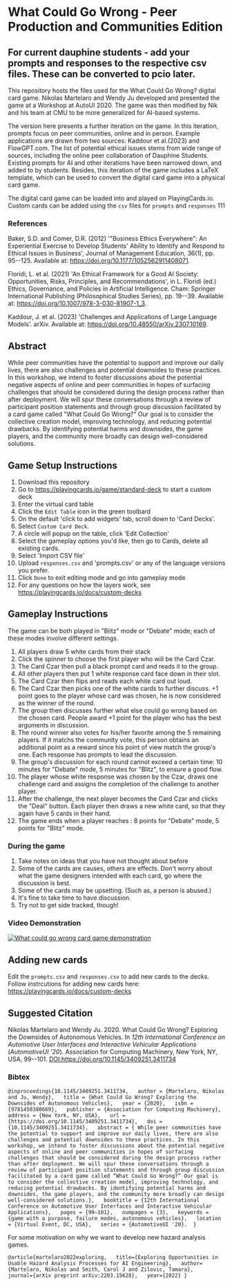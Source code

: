 # What Could Go Wrong - Peer Production and Communities Edition

## For current dauphine students - add your prompts and responses to the respective csv files. These can be converted to pcio later.

This repository hosts the files used for the What Could Go Wrong? digital card game. Nikolas Martelaro and Wendy Ju developed and presented the game at a Workshop at AutoUI 2020. The game was then modified by Nik and his team at CMU to be more generalized for AI-based systems.

The version here presents a further iteration on the game. In this iteration, prompts focus on peer communities, online and in person. Example applications are drawn from two sources: Kaddour et al.(2023) and FlowGPT.com. The list of potential ethical issues stems from wide range of sources, including the online peer collaboration of Dauphine Students. Existing prompts for AI and other iterations have been narrowed down, and added to by students. Besides, this iteration of the game includes a LaTeX template, which can be used to convert the digital card game into a physical card game.

The digital card game can be loaded into and played on PlayingCards.io. Custom cards can be added using the `csv` files for `prompts` and `responses`
111
### References

Baker, S.D. and Comer, D.R. (2012) '"Business Ethics Everywhere": An Experiential Exercise to Develop Students' Ability to Identify and Respond to Ethical Issues in Business', Journal of Management Education, 36(1), pp. 95--125. Available at: <https://doi.org/10.1177/1052562911408071>.

Floridi, L. et al. (2021) 'An Ethical Framework for a Good AI Society: Opportunities, Risks, Principles, and Recommendations', in L. Floridi (ed.) Ethics, Governance, and Policies in Artificial Intelligence. Cham: Springer International Publishing (Philosophical Studies Series), pp. 19--39. Available at: <https://doi.org/10.1007/978-3-030-81907-1_3>.

Kaddour, J. et al. (2023) 'Challenges and Applications of Large Language Models'. arXiv. Available at: <https://doi.org/10.48550/arXiv.2307.10169>.

## Abstract

While peer communities have the potential to support and improve our daily lives, there are also challenges and potential downsides to these practices. In this workshop, we intend to foster discussions about the potential negative aspects of online and peer communities in hopes of surfacing challenges that should be considered during the design process rather than after deployment. We will spur these conversations through a review of participant position statements and through group discussion facilitated by a card game called "What Could Go Wrong?" Our goal is to consider the collective creation model, improving technology, and reducing potential drawbacks. By identifying potential harms and downsides, the game players, and the community more broadly can design well-considered solutions.

## Game Setup Instructions

1.  Download this repository
2.  Go to <https://playingcards.io/game/standard-deck> to start a custom deck
3.  Enter the virtual card table
4.  Click the `Edit Table` icon in the green toolbard
5.  On the default 'click to add widgets' tab, scroll down to 'Card Decks'.
6.  Select `Custom Card Deck`.
7.  A circle will popup on the table, click 'Edit Collection'
8.  Select the gameplay options you'd like, then go to Cards, delete all existing cards.
9.  Select 'Import CSV file' 
10.  Upload `responses.csv` and 'prompts.csv' or any of the language versions you prefer. 
11.  Click `Done` to exit editing mode and go into gameplay mode
12. For any questions on how the layers work, see <https://playingcards.io/docs/custom-decks>

## Gameplay Instructions

The game can be both played in "Blitz" mode or "Debate" mode; each of these modes involve different settings.

1.  All players draw 5 white cards from their stack
2.  Click the spinner to choose the first player who will be the Card Czar.
3.  The Card Czar then pull a black prompt card and reads it to the group.
4.  All other players then put 1 white response card face down in their slot.
5.  The Card Czar then flips and reads each white card out loud.
6.  The Card Czar then picks one of the white cards to further discuss. +1 point goes to the player whose card was chosen, he is now considered as the winner of the round.
7.  The group then discusses further what else could go wrong based on the chosen card. People award +1 point for the player who has the best arguments in discussion. 
8. The round winner also votes for his/her favorite among the 5 remaining players. If it matchs the community vote, this person  obtains an additional point as a reward since his point of view match the group's one. Each response has prompts to lead the discussion.
9.  The group's discussion for each round cannot exceed a certain time: 10 minutes for "Debate" mode, 5 minutes for "Blitz", to ensure a good flow.
10.  The player whose white response was chosen by the Czar, draws one challenge card and assigns the completion of the challenge to another player.
11. After the challenge, the next player becomes the Card Czar and clicks the "Deal" button. Each player then draws a new white card, so that they again have 5 cards in their hand.
12. The game ends when a player reaches : 8 points for "Debate" mode, 5 points for "Blitz" mode.

### During the game

1.  Take notes on ideas that you have not thought about before
2.  Some of the cards are causes, others are effects. Don't worry about what the game designers intended with each card, go where the discussion is best.
3.  Some of the cards may be upsetting. (Such as, a person is abused.)
4.  It's fine to take time to have discussion.
5.  Try not to get side tracked, though!

### Video Demonstration

[![What could go wrong card game demonstration](https://img.youtube.com/vi/DlqgWnhEqoc/0.jpg)](https://youtu.be/DlqgWnhEqoc)

## Adding new cards

Edit the `prompts.csv` and `responses.csv` to add new cards to the decks. Follow instrcutions for adding new cards here: <https://playingcards.io/docs/custom-decks>

## Suggested Citation

Nikolas Martelaro and Wendy Ju. 2020. What Could Go Wrong? Exploring the Downsides of Autonomous Vehicles. In *12th International Conference on Automotive User Interfaces and Interactive Vehicular Applications* (*AutomotiveUI '20*). Association for Computing Machinery, New York, NY, USA, 99--101. <DOI:https://doi.org/10.1145/3409251.3411734>

### Bibtex

`@inproceedings{10.1145/3409251.3411734,   author = {Martelaro, Nikolas and Ju, Wendy},   title = {What Could Go Wrong? Exploring the Downsides of Autonomous Vehicles},   year = {2020},   isbn = {9781450380669},   publisher = {Association for Computing Machinery},   address = {New York, NY, USA},   url = {https://doi.org/10.1145/3409251.3411734},   doi = {10.1145/3409251.3411734},   abstract = { While peer communities have the potential to support and improve our daily lives, there are also challenges and potential downsides to these practices. In this workshop, we intend to foster discussions about the potential negative aspects of online and peer communities in hopes of surfacing challenges that should be considered during the design process rather than after deployment. We will spur these conversations through a review of participant position statements and through group discussion facilitated by a card game called “What Could Go Wrong?” Our goal is to consider the collective creation model, improving technology, and reducing potential drawbacks. By identifying potential harms and downsides, the game players, and the community more broadly can design well-considered solutions.},   booktitle = {12th International Conference on Automotive User Interfaces and Interactive Vehicular Applications},   pages = {99–101},   numpages = {3},   keywords = {game with a purpose, failure modes, autonomous vehicles},   location = {Virtual Event, DC, USA},   series = {AutomotiveUI '20}.  }`

For some motivation on why we want to develop new hazard analysis games.

`@article{martelaro2022exploring,   title={Exploring Opportunities in Usable Hazard Analysis Processes for AI Engineering},   author={Martelaro, Nikolas and Smith, Carol J and Zilovic, Tamara},   journal={arXiv preprint arXiv:2203.15628},   year={2022} }`
